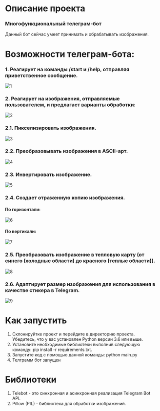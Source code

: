 # Описание проекта

  ### Многофункциональный телеграм-бот

  Данный бот сейчас умеет принимать и обрабатывать изображения.

# Возможности телеграм-бота:

### 1. Реагирует на команды /start и /help, отправляя приветственное сообщение.

   ![1](https://github.com/user-attachments/assets/cf7a9e23-e63a-42e1-9b08-1bd7717de9c3)

### 2. Реагирует на изображения, отправляемые пользователем, и предлагает варианты обработки:

   ![2](https://github.com/user-attachments/assets/4027c2cc-ebdd-42ce-9ed9-e285966ebcd4)

### 2.1. Пикселизировать изображения.

  ![3](https://github.com/user-attachments/assets/edc102af-b662-4c6d-9f4e-21bb229f6023)

### 2.2. Преобразовывать изображения в ASCII-арт.

  ![4](https://github.com/user-attachments/assets/e8c37fb3-9181-4567-8a3b-728c26335005)

### 2.3. Инвертировать изображение.

  ![5](https://github.com/user-attachments/assets/663fff45-d33d-425e-a3a1-8106d8df5a70)

### 2.4. Создает отраженную копию изображения.

  #### По горизонтали:

  ![6](https://github.com/user-attachments/assets/9d4b3b59-6219-49a7-bd0a-6fd3a71f9d14)

  #### По вертикали:

  ![7](https://github.com/user-attachments/assets/d8230c6b-7d21-4093-b1ea-2bd8eb634b3b)

### 2.5. Преобразовать изображение в тепловую карту (от синего (холодные области) до красного (теплые области)).

  ![8](https://github.com/user-attachments/assets/c9a9fc34-0623-4dcf-831a-dbaf2141eb43)

### 2.6. Адаптирует размер изображения для использования в качестве стикера в Telegram.

  ![9](https://github.com/user-attachments/assets/9912131f-006a-4566-a0e4-5d72bced356a)

# Как запустить
  
  1. Склонируйтке проект и перейдите в директорию проекта. Убедитесь, что у вас установлен Python версии 3.6 или выше.
  2. Установите необходимые библиотеки выполнив следующую команду: pip install -r requirements.txt.
  3. Запустите код с помощью данной команды: python main.py
  4. Телграмм бот запущен

# Библиотеки

1. Telebot - это синхронная и асинхронная реализация Telegram Bot API.
2. Pillow (PIL) - библиотека для обработки изображений.
